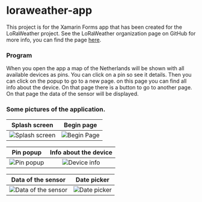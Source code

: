 # loraweather-app
This project is for the Xamarin Forms app that has been created for the LoRaWeather project. See the LoRaWeather organization page on GitHub for more info, you can find the page [here](https://github.com/LoRaWeather).

### Program
When you open the app a map of the Netherlands will be shown with all available devices as pins. You can click on a pin so see it details. Then you can click on the popup to go to a new page. on this page you can find all info about the device. On that page there is a button to go to another page. On that page the data of the sensor will be displayed.

### Some pictures of the application.
Splash screen              | Begin page
:-------------------------:|:-------------------------:
![Splash screen](https://user-images.githubusercontent.com/25667411/26978047-49308dd4-4d2a-11e7-8f46-af6c33427bcd.jpg) | ![Begin Page](https://user-images.githubusercontent.com/25667411/26977425-1f8be570-4d28-11e7-9b25-f6adc192159a.png)

Pin popup                  | Info about the device
:-------------------------:|:-------------------------:
![Pin popup](https://user-images.githubusercontent.com/25667411/26977739-3e3392b0-4d29-11e7-9fe3-9401c9e2e703.png) | ![Device info](https://user-images.githubusercontent.com/25667411/26977758-4c2bb1fe-4d29-11e7-916b-8b81f94a1aab.png)

Data of the sensor         | Date picker
:-------------------------:|:-------------------------:
![Data of the sensor](https://user-images.githubusercontent.com/25667411/26977764-5121bd02-4d29-11e7-92bb-36d60ce26cfc.png) | ![Date picker](https://user-images.githubusercontent.com/25667411/26977774-56804b92-4d29-11e7-99de-d255dc6f7c4e.png)
